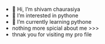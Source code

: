 - 👋 Hi, I’m shivam chaurasiya
- 👀 I’m interested in pythone
- 🌱 I’m currently learning pythone
- nothing more spicial about me >>>
- thnak you for visiting my pro file

<!---
SHIvamCHAURasiyaSC/SHIvamCHAURasiyaSC is a ✨ special ✨ repository because its `README.md` (this file) appears on your GitHub profile.
You can click the Preview link to take a look at your changes.
--->
